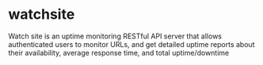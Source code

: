 # watchsite
Watch site is an uptime monitoring RESTful API server that allows authenticated users to monitor URLs, and get detailed uptime reports about their availability, average response time, and total uptime/downtime
